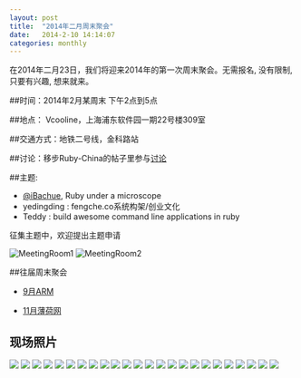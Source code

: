 ```yaml
---
layout: post
title:  "2014年二月周末聚会"
date:   2014-2-10 14:14:07
categories: monthly
---
```


在2014年二月23日，我们将迎来2014年的第一次周末聚会。无需报名, 没有限制, 只要有兴趣, 想来就来。

##时间：2014年2月某周末 下午2点到5点

##地点： Vcooline，上海浦东软件园一期22号楼309室

##交通方式：地铁二号线，金科路站

##讨论：移步Ruby-China的帖子里参与[讨论][discuss]

##主题:

- [@iBachue](http://ruby-china.org/iBachue), Ruby under a microscope
- yedingding : fengche.co系统构架/创业文化
- Teddy : build awesome command line applications in ruby

征集主题中，欢迎提出主题申请

![MeetingRoom1](http://shruby.u.qiniudn.com/201402WeekEndPlace1.jpg)
![MeetingRoom2](http://shruby.u.qiniudn.com/201402WeekEndPlace2.jpg)

##往届周末聚会

- [9月ARM][sept2013]

- [11月薄荷网][nov2013]

[nov2013]: http://shruby.github.io/monthly/callup/2013/11/23/ruby-tuesday.html
[sept2013]: http://shruby.github.io/monthly/2013/09/21/call-2013-sept-weekend.html
[discuss]: http://ruby-china.org/topics/node31

## 现场照片

<div id="galleria" style="height: 400px">
  <img src="http://shruby.u.qiniudn.com/2014-02-23-001.JPG?imageView/0/w/700"/>
  <img src="http://shruby.u.qiniudn.com/2014-02-23-002.JPG?imageView/0/w/700"/>
  <img src="http://shruby.u.qiniudn.com/2014-02-23-003.JPG?imageView/0/w/700"/>
  <img src="http://shruby.u.qiniudn.com/2014-02-23-004.JPG?imageView/0/w/700"/>
  <img src="http://shruby.u.qiniudn.com/2014-02-23-005.JPG?imageView/0/w/700"/>
  <img src="http://shruby.u.qiniudn.com/2014-02-23-006.JPG?imageView/0/w/700"/>
  <img src="http://shruby.u.qiniudn.com/2014-02-23-007.JPG?imageView/0/w/700"/>
  <img src="http://shruby.u.qiniudn.com/2014-02-23-008.JPG?imageView/0/w/700"/>
  <img src="http://shruby.u.qiniudn.com/2014-02-23-009.JPG?imageView/0/w/700"/>
  <img src="http://shruby.u.qiniudn.com/2014-02-23-010.JPG?imageView/0/w/700"/>
  <img src="http://shruby.u.qiniudn.com/2014-02-23-011.JPG?imageView/0/w/700"/>
  <img src="http://shruby.u.qiniudn.com/2014-02-23-012.JPG?imageView/0/w/700"/>
  <img src="http://shruby.u.qiniudn.com/2014-02-23-013.JPG?imageView/0/w/700"/>
  <img src="http://shruby.u.qiniudn.com/2014-02-23-014.JPG?imageView/0/w/700"/>
  <img src="http://shruby.u.qiniudn.com/2014-02-23-015.JPG?imageView/0/w/700"/>
  <img src="http://shruby.u.qiniudn.com/2014-02-23-016.JPG?imageView/0/w/700"/>
  <img src="http://shruby.u.qiniudn.com/2014-02-23-017.JPG?imageView/0/w/700"/>
  <img src="http://shruby.u.qiniudn.com/2014-02-23-018.JPG?imageView/0/w/700"/>
  <img src="http://shruby.u.qiniudn.com/2014-02-23-019.JPG?imageView/0/w/700"/>
  <img src="http://shruby.u.qiniudn.com/2014-02-23-020.JPG?imageView/0/w/700"/>
  <img src="http://shruby.u.qiniudn.com/2014-02-23-021.JPG?imageView/0/w/700"/>
  <img src="http://shruby.u.qiniudn.com/2014-02-23-022.JPG?imageView/0/w/700"/>
  <img src="http://shruby.u.qiniudn.com/2014-02-23-023.JPG?imageView/0/w/700"/>
  <img src="http://shruby.u.qiniudn.com/2014-02-23-024.JPG?imageView/0/w/700"/>
</div>
<!-- START: galleria -->
<script type="text/javascript">
  Galleria.loadTheme('/assets/galleria/themes/classic/galleria.classic.min.js');
  Galleria.run('#galleria');
</script>
<!-- END: galleria -->
